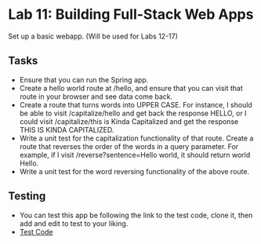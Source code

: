 # Lab 11: Building Full-Stack Web Apps
Set up a basic webapp. (Will be used for Labs 12-17)

## Tasks
- Ensure that you can run the Spring app.
- Create a hello world route at /hello, and ensure that you can visit that route in your browser and see data come back.
- Create a route that turns words into UPPER CASE. For instance, I should be able to visit /capitalize/hello and get back the response HELLO, or I could visit /capitalize/this is Kinda Capitalized and get the response THIS IS KINDA CAPITALIZED.
- Write a unit test for the capitalization functionality of that route.
Create a route that reverses the order of the words in a query parameter. For example, if I visit /reverse?sentence=Hello world, it should return world Hello.
- Write a unit test for the word reversing functionality of the above route.

## Testing
- You can test this app be following the link to the test code, clone it, then add and edit to test to your liking.
- [Test Code]()
